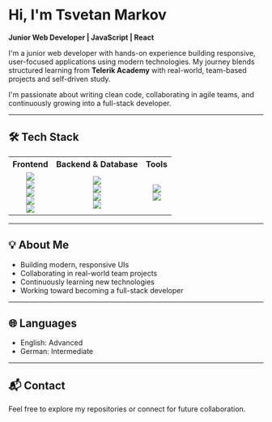 # Hi, I'm Tsvetan Markov

**Junior Web Developer | JavaScript | React**

I'm a junior web developer with hands-on experience building responsive, user-focused applications using modern technologies. My journey blends structured learning from **Telerik Academy** with real-world, team-based projects and self-driven study.

I'm passionate about writing clean code, collaborating in agile teams, and continuously growing into a full-stack developer.

---

## 🛠️ Tech Stack

<table>
  <tr>
    <th>Frontend</th>
    <th>Backend & Database</th>
    <th>Tools</th>
  </tr>
  <tr>
    <td align="center">
      <img src="https://img.shields.io/badge/-JavaScript-F7DF1E?logo=javascript&logoColor=black" /><br>
      <img src="https://img.shields.io/badge/-React-20232A?logo=react&logoColor=61DAFB" /><br>
      <img src="https://img.shields.io/badge/-Chakra%20UI-319795?logo=chakraui&logoColor=white" /><br>
      <img src="https://img.shields.io/badge/-HTML5-E34F26?logo=html5&logoColor=white" /><br>
      <img src="https://img.shields.io/badge/-CSS3-1572B6?logo=css3&logoColor=white" />
    </td>
    <td align="center">
      <img src="https://img.shields.io/badge/-Node.js-339933?logo=node.js&logoColor=white" /><br>
      <img src="https://img.shields.io/badge/-Express-000000?logo=express&logoColor=white" /><br>
      <img src="https://img.shields.io/badge/-MongoDB-47A248?logo=mongodb&logoColor=white" /><br>
      <img src="https://img.shields.io/badge/-Firebase-FFCA28?logo=firebase&logoColor=black" />
    </td>
    <td align="center">
      <img src="https://img.shields.io/badge/-Git-F05032?logo=git&logoColor=white" /><br>
      <img src="https://img.shields.io/badge/-GitHub-181717?logo=github&logoColor=white" />
    </td>
  </tr>
</table>

---

## 💡 About Me

- Building modern, responsive UIs  
- Collaborating in real-world team projects  
- Continuously learning new technologies  
- Working toward becoming a full-stack developer  

---

## 🌐 Languages

- English: Advanced  
- German: Intermediate

---

## 📬 Contact

Feel free to explore my repositories or connect for future collaboration.
